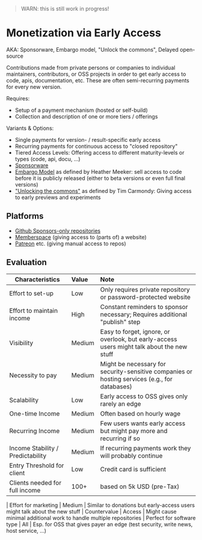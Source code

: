 > WARN: this is still work in progress!

# Monetization via Early Access
AKA: Sponsorware, Embargo model, "Unlock the commons", Delayed open-source

Contributions made from private persons or companies to individual maintainers, contributors, or OSS projects in order to get early access to code, apis, documentation, etc. These are often semi-recurring payments for every new version.

Requires:
* Setup of a payment mechanism (hosted or self-build)
* Collection and description of one or more tiers / offerings

Variants & Options:
* Single payments for version- / result-specific early access
* Recurring payments for continuous access to "closed repository"
* Tiered Access Levels: Offering access to different maturity-levels or types (code, api, docu, ...)
* [Sponsorware](https://github.com/sponsorware/docs)
* [Embargo Model](https://lwn.net/Articles/786068/) as defined by Heather Meeker: sell access to code before it is publicly released (either to beta versions or even full final versions)
* ["Unlocking the commons"](https://www.niemanlab.org/2019/01/unlocking-the-commons/) as defined by Tim Carmondy: Giving access to early previews and experiments

## Platforms
* [Github Sponsors-only repositories](https://github.blog/2022-02-02-new-sponsors-only-repositories-custom-amounts-and-more/)
* [Memberspace](https://www.memberspace.com/) (giving access to (parts of) a website)
* [Patreon](https://www.patreon.com/) etc. (giving manual access to repos)

## Evaluation

| Characteristics                   | Value  | Note |
| --------------------------------- |:------ |:---- |
| Effort to set-up                  | Low    | Only requires private repository or password-protected website
| Effort to maintain income         | High   | Constant reminders to sponsor necessary; Requires additional "publish" step
| Visibility                        | Medium | Easy to forget, ignore, or overlook, but early-access users might talk about the new stuff
| Necessity to pay                  | Medium | Might be necessary for security-sensitive companies or hosting services (e.g., for databases)
| Scalability                       | Low    | Early access to OSS gives only rarely an edge
| One-time Income                   | Medium | Often based on hourly wage
| Recurring Income                  | Medium | Few users wants early access but might pay more and recurring if so
| Income Stability / Predictability | Medium | If recurring payments work they will probably continue  
| Entry Threshold for client        | Low    | Credit card is sufficient
| Clients needed for full income    | 100+   | based on 5k USD (pre-Tax)

| Effort for marketing              | Medium | Similar to donations but early-access users might talk about the new stuff
| Countervalue                      | Access | Might cause minimal additional work to handle multiple repositories
| Perfect for software type         | All    | Esp. for OSS that gives payer an edge (test security, write news, host service, ...)
